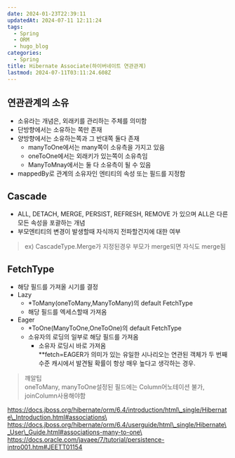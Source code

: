```yaml
---
date: 2024-01-23T22:39:11
updatedAt: 2024-07-11 12:11:24
tags:
  - Spring
  - ORM
  - hugo_blog
categories:
  - Spring
title: Hibernate Associate(하이버네이트 연관관계)
lastmod: 2024-07-11T03:11:24.608Z
---
```

## 연관관계의 소유

* 소유라는 개념은, 외래키를 관리하는 주체를 의미함
* 단방향에서는 소유하는 쪽만 존재
* 양방향에서는 소유하는쪽과 그 반대쪽 둘다 존재
  * manyToOne에서는 many쪽이 소유측을 가지고 있음
  * oneToOne에서는 외래키가 있는쪽이 소유측임
  * ManyToMnay에서는 둘 다 소유측이 될 수 있음
* mappedBy로 관계의 소유자인 엔티티의 속성 또는 필드를 지정함

## Cascade

* ALL, DETACH, MERGE, PERSIST, REFRESH, REMOVE 가 있으며 ALL은 다른 모든 속성을 포괄하는 개념
* 부모엔티티의 변경이 발생할때 자식까지 전파할건지에 대한 여부

> ex) CascadeType.Merge가 지정된경우 부모가 merge되면 자식도 merge됨

## FetchType

* 해당 필드를 가져올 시기를 결정
* Lazy
  * \*ToMany(oneToMany,ManyToMany)의 default FetchType
  * 해당 필드를 엑세스할때 가져옴
* Eager
  * \*ToOne(ManyToOne,OneToOne)의 default FetchType
  * 소유자의 로딩의 일부로 해당 필드를 가져옴
    * 소유자 로딩시 바로 가져옴\
      \*\*fetch=EAGER가 의미가 있는 유일한 시나리오는 연관된 객체가 두 번째 수준 캐시에서 발견될 확률이 항상 매우 높다고 생각하는 경우.

> 꺠알팁\
> oneToMany, manyToOne설정된 필드에는 Column어노테이션 불가, joinColumn사용해야함

https://docs.jboss.org/hibernate/orm/6.4/introduction/html\_single/Hibernate\_Introduction.html#associations\
https://docs.jboss.org/hibernate/orm/6.4/userguide/html\_single/Hibernate\_User\_Guide.html#associations-many-to-one\
https://docs.oracle.com/javaee/7/tutorial/persistence-intro001.htm#JEETT01154
